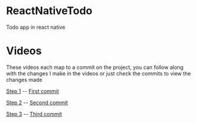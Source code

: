 # ReactNativeTodo
Todo app in react native

# Videos
These videos each map to a commit on the project, you can follow along with the changes I make in the videos or just check the commits to view the changes made


[Step 1](https://drive.google.com/open?id=1MN3pOFWzi9-57PDJIpI0kmc_OMoxmeXj) -- [First commit](https://github.com/Holden3148/ReactNativeTodo/commit/c50a0f4fc7b446f83810d721f76f171249ee12ef)


[Step 2](https://drive.google.com/open?id=1ffmsQAnB7OlW2KAVVubmXvAaZzky5hby) -- [Second commit](https://github.com/Holden3148/ReactNativeTodo/commit/0d33044ffc528cbbeac6513561d651893960da52)


[Step 3](https://drive.google.com/open?id=1ffmsQAnB7OlW2KAVVubmXvAaZzky5hby) -- [Third commit](https://github.com/Holden3148/ReactNativeTodo/commit/ce69d7c09efe2a4959a5109e5e75d9a517235f22)
